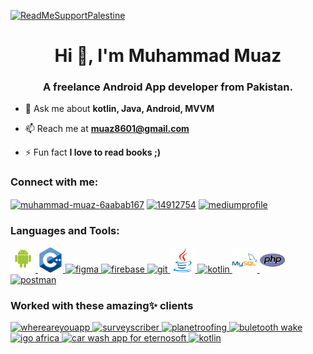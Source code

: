 [![ReadMeSupportPalestine](https://github.com/Safouene1/support-palestine-banner/blob/master/banner-support.svg)](https://github.com/Safouene1/support-palestine-banner)

<h1 align="center">Hi 👋, I'm Muhammad Muaz</h1>
<h3 align="center">A freelance Android App developer from Pakistan.</h3>


- 💬 Ask me about **kotlin, Java, Android, MVVM**

- 📫 Reach me at **muaz8601@gmail.com**

- ⚡ Fun fact **I love to read books ;)**

<h3 align="left">Connect with me:</h3>
<p align="left">
<a href="https://linkedin.com/in/muhammad-muaz-6aabab167" target="blank"><img align="center" src="https://raw.githubusercontent.com/rahuldkjain/github-profile-readme-generator/master/src/images/icons/Social/linked-in-alt.svg" alt="muhammad-muaz-6aabab167" height="30" width="40" /></a>
<a href="https://stackoverflow.com/users/14912754" target="blank"><img align="center" src="https://raw.githubusercontent.com/rahuldkjain/github-profile-readme-generator/master/src/images/icons/Social/stack-overflow.svg" alt="14912754" height="30" width="40" /></a>
<a href="https://medium.com/@muaz_zulfaqar" target="blank"><img align="center" src="https://raw.githubusercontent.com/rahuldkjain/github-profile-readme-generator/master/src/images/icons/Social/medium.svg" alt="mediumprofile" height="30" width="40" /></a>

</p>

<h3 align="left">Languages and Tools:</h3>
<p align="left"> <a href="https://developer.android.com" target="_blank" rel="noreferrer"> <img src="https://raw.githubusercontent.com/devicons/devicon/master/icons/android/android-original-wordmark.svg" alt="android" width="40" height="40"/> </a> <a href="https://www.w3schools.com/cpp/" target="_blank" rel="noreferrer"> <img src="https://raw.githubusercontent.com/devicons/devicon/master/icons/cplusplus/cplusplus-original.svg" alt="cplusplus" width="40" height="40"/> </a> <a href="https://www.figma.com/" target="_blank" rel="noreferrer"> <img src="https://www.vectorlogo.zone/logos/figma/figma-icon.svg" alt="figma" width="40" height="40"/> </a> <a href="https://firebase.google.com/" target="_blank" rel="noreferrer"> <img src="https://www.vectorlogo.zone/logos/firebase/firebase-icon.svg" alt="firebase" width="40" height="40"/> </a> <a href="https://git-scm.com/" target="_blank" rel="noreferrer"> <img src="https://www.vectorlogo.zone/logos/git-scm/git-scm-icon.svg" alt="git" width="40" height="40"/> </a> <a href="https://www.java.com" target="_blank" rel="noreferrer"> <img src="https://raw.githubusercontent.com/devicons/devicon/master/icons/java/java-original.svg" alt="java" width="40" height="40"/> </a> <a href="https://kotlinlang.org" target="_blank" rel="noreferrer"> <img src="https://www.vectorlogo.zone/logos/kotlinlang/kotlinlang-icon.svg" alt="kotlin" width="40" height="40"/> </a> <a href="https://www.mysql.com/" target="_blank" rel="noreferrer"> <img src="https://raw.githubusercontent.com/devicons/devicon/master/icons/mysql/mysql-original-wordmark.svg" alt="mysql" width="40" height="40"/> </a> <a href="https://www.php.net" target="_blank" rel="noreferrer"> <img src="https://raw.githubusercontent.com/devicons/devicon/master/icons/php/php-original.svg" alt="php" width="40" height="40"/> </a> <a href="https://postman.com" target="_blank" rel="noreferrer"> <img src="https://www.vectorlogo.zone/logos/getpostman/getpostman-icon.svg" alt="postman" width="40" height="40"/> </a> </p>

<h3 align="left">Worked with these amazing✨ clients</h3>
<p align="left"> <a href="https://whereareyou-app.com" target="_blank" rel="noreferrer"> <img src="https://whereareyou-app.com/img/where-are-you-app-icon.png" alt="whereareyouapp" width="40" height="40"/> </a> <a href="http://surveyscriber.com" target="_blank" rel="noreferrer"> <img src="http://surveyscriber.com/assets/img/logo.png" alt="surveyscriber" width="40" height="40"/> </a> <a href="https://www.planetroofing.co.uk" target="_blank" rel="noreferrer"> <img src="https://www.planetroofing.co.uk/s/cc_images/teaserbox_2489487731.jpg?t=1651925532" alt="planetroofing" width="40" height="40"/> </a> <a href="https://artificial.lv/btwake/" target="_blank" rel="noreferrer"> <img src="https://drive.google.com/uc?export=download&id=1OqQLwUyzZ5yqse5GmHE0dshdKD5XHCgN" alt="buletooth wake" width="40" height="40"/> </a> <a href="https://play.google.com/store/apps/details?id=com.igo.igoafrica" target="_blank" rel="noreferrer"> <img src="https://i0.wp.com/i-goafrica.com/wp-content/uploads/2024/01/indigenous-goafrica-limited-gradient.png?fit=2192%2C1494&ssl=1" alt="igo africa" width="40" height="40"/> </a> <a href="https://eternosoft.in/" target="_blank" rel="noreferrer"> <img src="https://eternosoft.in/img/logo.png" alt="car wash app for eternosoft" width="40" height="40"/> </a> <a href="https://play.google.com/store/apps/details?id=com.changesoft.android.mymasjid" target="_blank" rel="noreferrer"> <img src="https://mquba.org/wp-content/uploads/2024/04/cropped-MasjidQubaLogo-300x192.png" alt="kotlin" width="40" height="40"/> </a></p>
